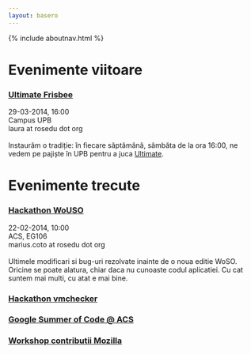 ```yaml
---
layout: basero
---
```


{% include aboutnav.html %}

# Evenimente viitoare
<!--
Nu sunt evenimente programate.
-->
### <div class="event-title"><a href="#">Ultimate Frisbee</a></div>
<div style="display:block" class="event-details">
<div class="event-date">29-03-2014, 16:00</div>
<div class="event-place">Campus UPB</div>
<div class="event-staff">laura at rosedu dot org</div><br />
Instaurăm o tradiție: în fiecare săptămână, sâmbăta de la ora 16:00, ne vedem pe pajiște în UPB pentru a juca <a href="http://en.wikipedia.org/wiki/Ultimate_(sport)">Ultimate</a>.
</div>

# Evenimente trecute

### <div class="event-title"><a href="#">Hackathon WoUSO</a></div>
<div style="display:block" class="event-details">
<div class="event-date">22-02-2014, 10:00</div>
<div class="event-place">ACS, EG106</div>
<div class="event-staff">marius.coto at rosedu dot org</div><br />
Ultimele modificari si bug-uri rezolvate inainte de o noua editie WoSO.<br />
Oricine se poate alatura, chiar daca nu cunoaste codul aplicatiei. Cu cat suntem mai multi, cu atat e mai bine.
</div>

### <div class="event-title"><a href="#">Hackathon vmchecker</a></div>
<div style="display:none" class="event-details">
<div class="event-date">18-01-2014, 10:00</div>
<div class="event-place">ACS, EG306a</div>
<div class="event-staff">valentin.gosu at gmail dot com</div><br />
Hackathon pentru imbunatatirea si dezvoltarea sistemului de testare a temelor (vmchecker).
</div>

### <div class="event-title"><a href="#">Google Summer of Code @ ACS</a></div>
<div style="display:none" class="event-details">
<div class="event-date">16-12-2013, 20:00</div>
<div class="event-place">ACS, EC105</div>
<div class="event-link"><a href="https://www.facebook.com/events/1465768256982845">Facebook Event</a></div>
<div class="event-staff">marius.coto at rosedu dot org</div><br />
Programul își propune să încurajeze studenții să contribuie în proiecte Open Source. Comunitățiile asigură partea de mentorship, iar Google se ocupă de partea de finanțare.

Vino la prezentare pentru a afla direct de la studenții care au făcut parte din program despre cum poți să aplici și sfaturi despre cum poți să îți mărești șansele de a fi acceptat!
</div>

### <div class="event-title"><a href="#">Workshop contributii Mozilla</a></div>
<div style="display:none" class="event-details">
<div class="event-date">14-12-2013, 14:00</div>
<div class="event-place">ACS, EG106</div>
<div class="event-link"><a href="https://www.facebook.com/events/629831193736330">Facebook Event</a></div>
<div class="event-staff">marius.coto at rosedu dot org</div><br />
Workshop-ul are ca scop introducerea studenţilor în procesul de dezvoltare a browser-ului Mozilla Firefox.
</div>
